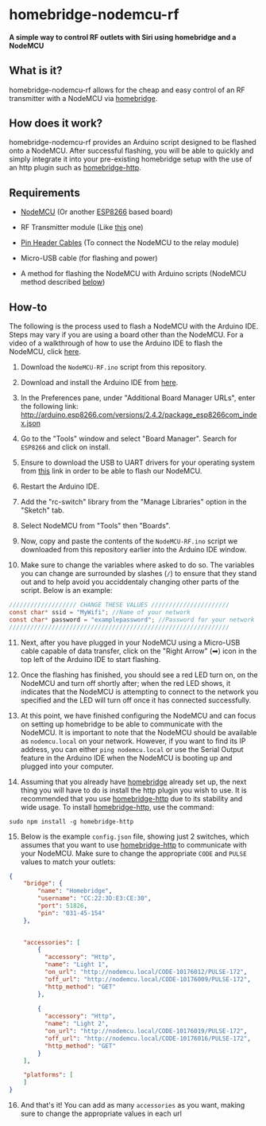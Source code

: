# homebridge-nodemcu-rf
#### A simple way to control RF outlets with Siri using homebridge and a NodeMCU

## What is it?

homebridge-nodemcu-rf allows for the cheap and easy control of an RF transmitter with a NodeMCU via [homebridge](https://github.com/nfarina/homebridge).

## How does it work?

homebridge-nodemcu-rf provides an Arduino script designed to be flashed onto a NodeMCU. After successful flashing, you will be able to quickly and simply integrate it into your pre-existing homebridge setup with the use of an http plugin such as [homebridge-http](https://github.com/rudders/homebridge-http).

## Requirements

* [NodeMCU](https://en.wikipedia.org/wiki/NodeMCU) (Or another [ESP8266](https://en.wikipedia.org/wiki/ESP8266) based board)

* RF Transmitter module (Like [this](https://randomnerdtutorials.com/rf-433mhz-transmitter-receiver-module-with-arduino/) one)

* [Pin Header Cables](https://learn.sparkfun.com/tutorials/connector-basics/pin-header-connectors) (To connect the NodeMCU to the relay module)

* Micro-USB cable (for flashing and power)

* A method for flashing the NodeMCU with Arduino scripts (NodeMCU method described [below](#how-to))

## How-to

The following is the process used to flash a NodeMCU with the Arduino IDE. Steps may vary if you are using a board other than the NodeMCU. For a video of a walkthrough of how to use the Arduino IDE to flash the NodeMCU, click [here](https://www.youtube.com/watch?v=G6CqvhXpBKM&list=LLgF700LhcjqMmwWtcsFs92Q&index=14&t=0s&frags=pl%2Cwn).

1. Download the `NodeMCU-RF.ino` script from this repository.

2. Download and install the Arduino IDE from [here](https://www.arduino.cc/en/Main/Software).

3. In the Preferences pane, under "Additional Board Manager URLs", enter the following link:
http://arduino.esp8266.com/versions/2.4.2/package_esp8266com_index.json

4. Go to the "Tools" window and select "Board Manager". Search for `ESP8266` and click on install.

5. Ensure to download the USB to UART drivers for your operating system from [this](https://www.silabs.com/products/development-tools/software/usb-to-uart-bridge-vcp-drivers) link in order to be able to flash our NodeMCU.

6. Restart the Arduino IDE.

7. Add the "rc-switch" library from the "Manage Libraries" option in the "Sketch" tab.

8. Select NodeMCU from "Tools" then "Boards".

9. Now, copy and paste the contents of the `NodeMCU-RF.ino` script we downloaded from this repository earlier into the Arduino IDE window.

10. Make sure to change the variables where asked to do so. The variables you can change are surrounded by slashes (`/`) to ensure that they stand out and to help avoid you acciddentaly changing other parts of the script. Below is an example:

```C
/////////////////// CHANGE THESE VALUES //////////////////////
const char* ssid = "MyWifi"; //Name of your network
const char* password = "examplepassword"; //Password for your network
//////////////////////////////////////////////////////////////
```

11. Next, after you have plugged in your NodeMCU using a Micro-USB cable capable of data transfer, click on the "Right Arrow" (➡) icon in the top left of the Arduino IDE to start flashing.

12. Once the flashing has finished, you should see a red LED turn on, on the NodeMCU and turn off shortly after; when the red LED shows, it indicates that the NodeMCU is attempting to connect to the network you specified and the LED will turn off once it has connected successfully.

13. At this point, we have finished configuring the NodeMCU and can focus on setting up homebridge to be able to communicate with the NodeMCU. It is important to note that the NodeMCU should be available as `nodemcu.local` on your network. However, if you want to find its IP address, you can either `ping nodemcu.local` or use the Serial Output feature in the Arduino IDE when the NodeMCU is booting up and plugged into your computer.

14. Assuming that you already have [homebridge](https://github.com/nfarina/homebridge#installation) already set up, the next thing you will have to do is install the http plugin you wish to use. It is recommended that you use [homebridge-http](https://github.com/rudders/homebridge-http) due to its stability and wide usage. To install [homebridge-http](https://github.com/rudders/homebridge-http), use the command:
```
sudo npm install -g homebridge-http
```

15. Below is the example `config.json` file, showing just 2 switches,  which assumes that you want to use [homebridge-http](https://github.com/rudders/homebridge-http) to communicate with your NodeMCU. Make sure to change the appropriate `CODE` and `PULSE` values to match your outlets:

```json
{
    "bridge": {
        "name": "Homebridge",
        "username": "CC:22:3D:E3:CE:30",
        "port": 51826,
        "pin": "031-45-154"
    },
   

    "accessories": [
        {
          "accessory": "Http",
          "name": "Light 1",
          "on_url": "http://nodemcu.local/CODE-10176012/PULSE-172",
          "off_url": "http://nodemcu.local/CODE-10176009/PULSE-172",
          "http_method": "GET"
        },
        
        {
          "accessory": "Http",
          "name": "Light 2",
          "on_url": "http://nodemcu.local/CODE-10176019/PULSE-172",
          "off_url": "http://nodemcu.local/CODE-10176016/PULSE-172",
          "http_method": "GET"
        }
    ],

    "platforms": [
    ]
}
```

16. And that's it! You can add as many `accessories` as you want, making sure to change the appropriate values in each url
